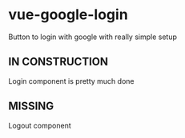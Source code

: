# vue-google-login
Button to login with google with really simple setup


## IN CONSTRUCTION
Login component is pretty much done

## MISSING
Logout component